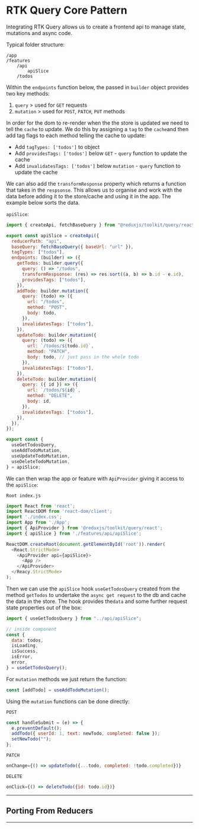 # RTK Query Core Pattern

Integrating RTK Query allows us to create a frontend api to manage state, mutations and async code.

Typical folder structure:

```
/app
/features
    /api
        apiSlice
    /todos
```

Within the `endpoints` function below, the passed in `builder` object provides two key methods:

1. `query` > used for `GET` requests
2. `mutation` > used for `POST`, `PATCH`, `PUT` methods

In order for the dom to re-render when the the store is updated we need to tell the `cache` to update. We do this by assigning a `tag` to the `cache`and then add tag flags to each method telling the cache to update:

- Add `tagTypes: ['todos']` to object
- Add `providesTags: ['todos']` below `GET` - `query` function to update the cache
- Add `invalidatesTags: ['todos']` below `mutation` - `query` function to update the cache

We can also add the `transformResponse` property which returns a function that takes in the `respsonse`. This allows us to organise and work with the data before adding it to the store/cache and using it in the app. The example below sorts the data.

`apiSlice`:

```js
import { createApi, fetchBaseQuery } from "@reduxjs/toolkit/query/react";

export const apiSlice = createApi({
  reducerPath: "api",
  baseQuery: fetchBaseQuery({ baseUrl: "url" }),
  tagTypes: ["todos"],
  endpoints: (builder) => ({
    getTodos: builder.query({
      query: () => "/todos",
      transformRespsonse: (res) => res.sort((a, b) => b.id - e.id),
      providesTags: ["todos"],
    }),
    addTodo: builder.mutation({
      query: (todo) => ({
        url: "/todos",
        method: "POST",
        body: todo,
      }),
      invalidatesTags: ["todos"],
    }),
    updateTodo: builder.mutation({
      query: (todo) => ({
        url: `/todos/${todo.id}`,
        method: "PATCH",
        body: todo, // just pass in the whole todo
      }),
      invalidatesTags: ["todos"],
    }),
    deleteTodo: builder.mutation({
      query: ({ id }) => ({
        url: `/todos/${id}`,
        method: "DELETE",
        body: id,
      }),
      invalidatesTags: ["todos"],
    }),
  }),
});

export const {
  useGetTodosQuery,
  useAddTodoMutation,
  useUpdateTodoMutation,
  useDeleteTodoMutation,
} = apiSlice;
```

We can then wrap the app or feature with `ApiProvider` giving it access to the `apiSlice`:

`Root index.js`

```js
import React from 'react';
import ReactDOM from 'react-dom/client';
import './index.css';
import App from './App';
import { ApiProvider } from '@reduxjs/toolkit/query/react';
import { apiSlice } from './features/api/apiSlice';

ReactDOM.createRoot(document.getElementById('root')).render(
  <React.StrictMode>
    <ApiProvider api={apiSlice}>
      <App />
    </ApiProvider>
  </Reacy.StrictMode>
);

```

Then we can use the `apiSlice` hook `useGetTodosQuery` created from the method `getTodos` to undertake the `async get request` to the db and cache the data in the store.
The hook provides the`data` and some further request state properties out of the box:

```js
import { useGetTodosQuery } from "../api/apiSlice";

// inside component
const {
  data: todos,
  isLoading,
  isSuccess,
  isError,
  error,
} = useGetTodosQuery();
```

For `mutation` methods we just return the function:

```js
const [addTodo] = useAddTodoMutation();
```

Using the `mutation` functions can be done directly:

`POST`

```js
const handleSubmit = (e) => {
  e.preventDefault();
  addTodo({ userId: 1, text: newTodo, completed: false });
  setNewTodo("");
};
```

`PATCH`

```js
onChange={() => updateTodo({...todo, completed: !todo.completed})}
```

`DELETE`

```js
onClick={() => deleteTodo({id: todo.id})}
```

---

## Porting From Reducers

---
